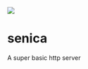 ![](https://cdn.discordapp.com/attachments/963476331667009617/1132121179189157948/favicon.png)

# senica

A super basic http server
